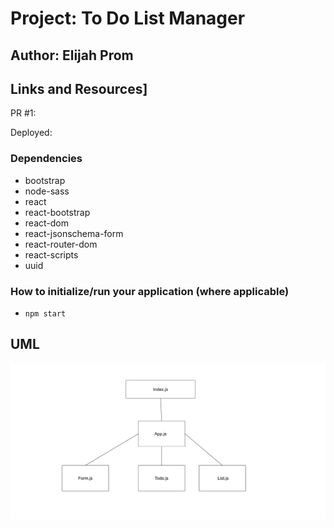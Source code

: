# Project: To Do List Manager

## Author: Elijah Prom

## Links and Resources]

PR #1:[](https://github.com/S2Mackinley/todo-codefellows/pull/1)

Deployed: [](https://s2mackinley.github.io/todo-codefellows/)

### Dependencies

- bootstrap
- node-sass
- react
- react-bootstrap
- react-dom
- react-jsonschema-form
- react-router-dom
- react-scripts
- uuid

### How to initialize/run your application (where applicable)

- `npm start`

## UML

![todo](todo.png)

